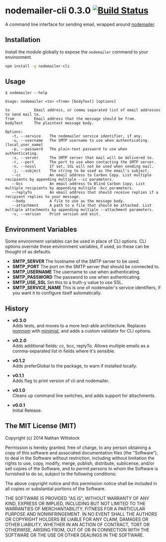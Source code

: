 # nodemailer-cli 0.3.0 [![Build Status](https://travis-ci.org/fardog/nodemailer-cli.svg?branch=master)](https://travis-ci.org/fardog/nodemailer-cli)

A command line interface for sending email, wrapped around [nodemailer][nodemailer]. 

## Installation

Install the module globally to expose the `nodemailer` command to your environment.

```bash
npm install -g nodemailer-cli
```

## Usage

```
$ nodemailer --help

Usage: nodemailer <to> <from> [bodyText] [options]

to           Email address, or comma separated list of email addresses to send mail to.
from         Email address that the message should be from.
bodyText     The plaintext message body.

Options:
   -t, --service    The nodemailer service identifier, if any.
   -u, --username   The SMTP username to use when authenticating.  [local_user_name]
   -p, --password   The plain-text password to use when authenticating.
   -s, --server     The SMTP server that mail will be delivered to.
   -r, --port       The port to use when contacting the SMTP server.
   -n, --nossl      If set, SSL will not be used when sending mail.
   -j, --subject    The string to be used as the email's subject.
   --cc             An email address to Carbon Copy. List multiple recipients by appending multiple --cc parameters.
   --bcc            An email address to Blind Carbon Copy. List multiple recipients by appending multiple -bcc parameters.
   --replyTo        An email address that should receive replies if a recipient replies to your message.
   --body           A file to use as the message body.
   --attachment     A path to a file that should be attached. List multiple attachments by appending multiple --attachment parameters.
   -v, --version    Print version and exit.
```

## Environment Variables

Some environment variables can be used in place of CLI options. CLI options override these environment variables, if used, so these can be thought of as defaults.

- **SMTP_SERVER** The hostname of the SMTP server to be used.
- **SMTP_PORT** The port on the SMTP server that should be connected to.
- **SMTP_USERNAME** The username to use when authenticating.
- **SMTP_PASSWORD** The password to use when authenticating.
- **SMTP_USE_SSL** Set this to a truth-y value to use SSL.
- **SMTP_SERVICE_NAME** This is one of nodemailer's service identifiers, if you want it to configure itself automatically.


## History

- **v0.3.0**  
Adds tests, and moves to a more test-able architecture. Replaces [nomnom][nomnom] with [minimist][minimist], and adds a custom validator for CLI options.

- **v0.2.0**  
Adds additional fields: cc, bcc, replyTo. Allows multiple emails as a comma-separated list in fields where it's sensible.

- **v0.1.2**  
Adds preferGlobal to the package, to warn if installed locally.

- **v0.1.1**  
Adds flag to print version of cli and nodemailer.

- **v0.1.0**  
Cleans up command line switches, and adds support for attachments.

- **v0.0.1**  
Initial Release.



[nodemailer]: https://github.com/andris9/Nodemailer
[nomnom]: https://www.npmjs.org/package/nomnom
[minimist]: https://www.npmjs.org/package/minimist

## The MIT License (MIT)

Copyright (c) 2014 Nathan Wittstock

Permission is hereby granted, free of charge, to any person obtaining a copy of
this software and associated documentation files (the "Software"), to deal in
the Software without restriction, including without limitation the rights to
use, copy, modify, merge, publish, distribute, sublicense, and/or sell copies of
the Software, and to permit persons to whom the Software is furnished to do so,
subject to the following conditions:

The above copyright notice and this permission notice shall be included in all
copies or substantial portions of the Software.

THE SOFTWARE IS PROVIDED "AS IS", WITHOUT WARRANTY OF ANY KIND, EXPRESS OR
IMPLIED, INCLUDING BUT NOT LIMITED TO THE WARRANTIES OF MERCHANTABILITY, FITNESS
FOR A PARTICULAR PURPOSE AND NONINFRINGEMENT. IN NO EVENT SHALL THE AUTHORS OR
COPYRIGHT HOLDERS BE LIABLE FOR ANY CLAIM, DAMAGES OR OTHER LIABILITY, WHETHER
IN AN ACTION OF CONTRACT, TORT OR OTHERWISE, ARISING FROM, OUT OF OR IN
CONNECTION WITH THE SOFTWARE OR THE USE OR OTHER DEALINGS IN THE SOFTWARE.
